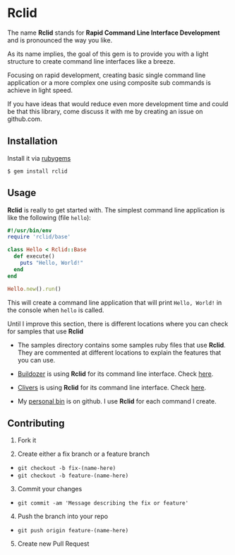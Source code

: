 # Rclid

The name **Rclid** stands for **Rapid Command Line Interface Development** and
is pronounced the way you like.

As its name implies, the goal of this gem is to provide you with a light
structure to create command line interfaces like a breeze.

Focusing on rapid development, creating basic single command line application
or a more complex one using composite sub commands is achieve in light speed.

If you have ideas that would reduce even more development time and could
be that this library, come discuss it with me by creating an issue on
github.com.

## Installation

Install it via [rubygems](https://rubygems.org/gems/rclid)

    $ gem install rclid

## Usage

**Rclid** is really to get started with. The simplest command line
application is like the following (file `hello`):

```ruby
#!/usr/bin/env
require 'rclid/base'

class Hello < Rclid::Base
  def execute()
    puts "Hello, World!"
  end
end

Hello.new().run()
```

This will create a command line application that will print `Hello, World!`
in the console when `hello` is called.

Until I improve this section, there is different locations where
you can check for samples that use **Rclid**

 * The samples directory contains some samples ruby files that
   use **Rclid**. They are commented at different locations to
   explain the features that you can use.

 * [Buildozer](https://github.com/maoueh/buildozer) is using **Rclid** for its
   command line interface. Check
   [here](https://github.com/maoueh/buildozer/blob/master/lib/buildozer/cli/root.rb).

 * [Clivers](https://github.com/maoueh/clivers) is using **Rclid** for its
   command line interface. Check
   [here](https://github.com/maoueh/clivers/blob/master/lib/clivers/cli/root.rb).

 * My [personal bin](https://github.com/maoueh/personalbin) is on github. I use **Rclid**
   for each command I create.

## Contributing

1. Fork it

2. Create either a fix branch or a feature branch
 * `git checkout -b fix-(name-here)`
 * `git checkout -b feature-(name-here)`

3. Commit your changes
 * `git commit -am 'Message describing the fix or feature'`

4. Push the branch into your repo
 * `git push origin feature-(name-here)`

5. Create new Pull Request
